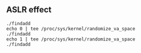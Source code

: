 ASLR effect 
--------------------------------------------

    ./findadd
    echo 0 | tee /proc/sys/kernel/randomize_va_space
    ./findadd
    echo 1 | tee /proc/sys/kernel/randomize_va_space
    ./findadd
